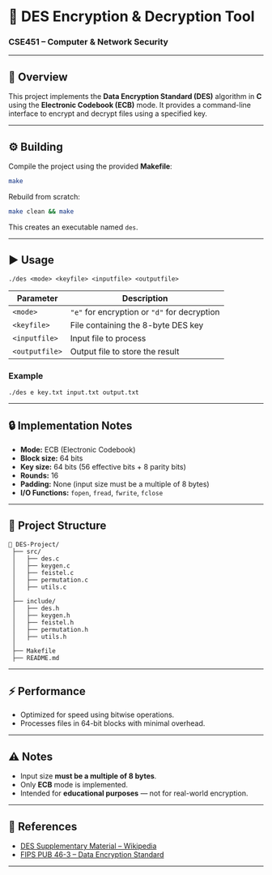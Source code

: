 # 🔐 DES Encryption & Decryption Tool

### CSE451 – Computer & Network Security

---

## 📘 Overview

This project implements the **Data Encryption Standard (DES)** algorithm in **C** using the **Electronic Codebook (ECB)** mode.
It provides a command-line interface to encrypt and decrypt files using a specified key.

---

## ⚙️ Building

Compile the project using the provided **Makefile**:

```bash
make
```

Rebuild from scratch:

```bash
make clean && make
```

This creates an executable named `des`.

---

## ▶️ Usage

```
./des <mode> <keyfile> <inputfile> <outputfile>
```

| Parameter      | Description                                  |
| -------------- | -------------------------------------------- |
| `<mode>`       | `"e"` for encryption or `"d"` for decryption |
| `<keyfile>`    | File containing the 8-byte DES key           |
| `<inputfile>`  | Input file to process                        |
| `<outputfile>` | Output file to store the result              |

### Example

```
./des e key.txt input.txt output.txt
```

---

## 🔒 Implementation Notes

* **Mode:** ECB (Electronic Codebook)
* **Block size:** 64 bits
* **Key size:** 64 bits (56 effective bits + 8 parity bits)
* **Rounds:** 16
* **Padding:** None (input size must be a multiple of 8 bytes)
* **I/O Functions:** `fopen`, `fread`, `fwrite`, `fclose`

---

## 🧩 Project Structure

```
📂 DES-Project/
 ├── src/
 │   ├── des.c
 │   ├── keygen.c
 │   ├── feistel.c
 │   ├── permutation.c
 │   ├── utils.c
 │
 ├── include/
 │   ├── des.h
 │   ├── keygen.h
 │   ├── feistel.h
 │   ├── permutation.h
 │   ├── utils.h
 │
 ├── Makefile
 ├── README.md
```

---

## ⚡ Performance

* Optimized for speed using bitwise operations.
* Processes files in 64-bit blocks with minimal overhead.

---

## ⚠️ Notes

* Input size **must be a multiple of 8 bytes**.
* Only **ECB** mode is implemented.
* Intended for **educational purposes** — not for real-world encryption.

---

## 🧠 References

* [DES Supplementary Material – Wikipedia](https://en.wikipedia.org/wiki/DES_supplementary_material)
* [FIPS PUB 46-3 – Data Encryption Standard](https://csrc.nist.gov/publications/detail/fips/46-3/final)

---
